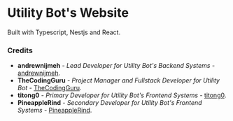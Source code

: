 # Utility Bot's Website

Built with Typescript, Nestjs and React.

### Credits

* **andrewnijmeh** - *Lead Developer for Utility Bot's Backend Systems* - [andrewnijmeh](https://github.com/andrewnijmeh).
* **TheCodingGuru** - *Project Manager and Fullstack Developer for Utility Bot* - [TheCodingGuru](https://github.com/TheCodingGuru).
* **titong0** - *Primary Developer for Utility Bot's Frontend Systems* - [titong0](https://github.com/titong0).
* **PineappleRind** - *Secondary Developer for Utility Bot's Frontend Systems* - [PineappleRind](https://github.com/PineappleRind).
